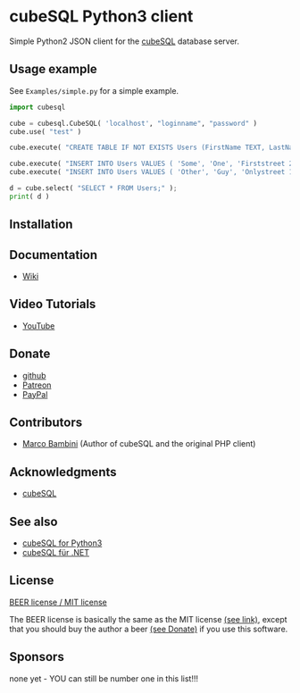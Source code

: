 # cubeSQL Python3 client

Simple Python2 JSON client for the [cubeSQL](http://www.sqlabs.com/cubesql.php) database server.

## Usage example

See `Examples/simple.py` for a simple example.

```py
import cubesql

cube = cubesql.CubeSQL( 'localhost', "loginname", "password" )
cube.use( "test" )

cube.execute( "CREATE TABLE IF NOT EXISTS Users (FirstName TEXT, LastName TEXT, Address TEXT);" )

cube.execute( "INSERT INTO Users VALUES ( 'Some', 'One', 'Firststreet 2, 69000 Bettertown' );" )
cube.execute( "INSERT INTO Users VALUES ( 'Other', 'Guy', 'Onlystreet 1, 69001 Besttown' );" )

d = cube.select( "SELECT * FROM Users;" );
print( d )
```

## Installation

## Documentation

- [Wiki](https://github.com/andreaspfeil/CubeSQL.Python3/wiki)

## Video Tutorials

- [YouTube](https://www.youtube.com/channel/UCQF_wTmbR5aJZUcb7U1_0Fw)

## Donate

- [github](https://github.com/sponsors/andreaspfeil)
- [Patreon](https://www.patreon.com/andreas_pfeil)
- [PayPal](https://www.paypal.com/paypalme/PfeilAndreas/10.00EUR)

## Contributors

- [Marco Bambini](https://github.com/marcobambini) (Author of cubeSQL and the original PHP client)

## Acknowledgments

- [cubeSQL](https://sqlabs.com/cubesql)

## See also

- [cubeSQL for Python3](https://github.com/andreaspfeil/CubeSQL.Python2)
- [cubeSQL für .NET](https://github.com/andreaspfeil/CubeSQL.NET)

## License

[BEER license / MIT license](https://github.com/andreaspfeil/CubeSQL.Python3/blob/main/LICENSE) 

The BEER license is basically the same as the MIT license [(see link)](https://github.com/andreaspfeil/CubeSQL.Python3/blob/main/LICENSE), except 
that you should buy the author a beer [(see Donate)](https://github.com/andreaspfeil/CubeSQL.Python3#donate) if you use this software.

## Sponsors

none yet - YOU can still be number one in this list!!!